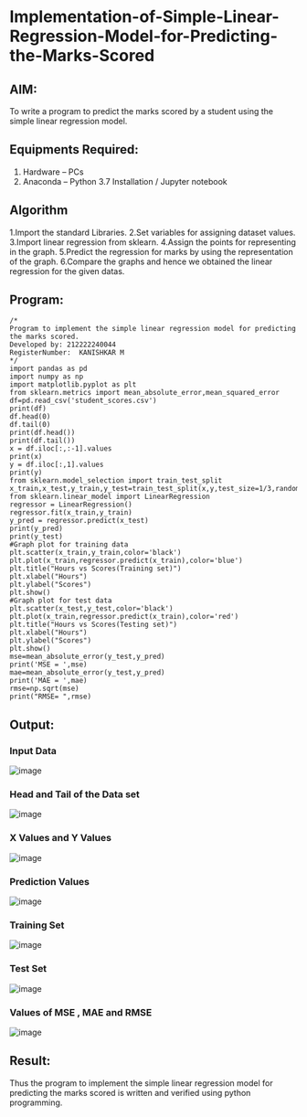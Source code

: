 # Implementation-of-Simple-Linear-Regression-Model-for-Predicting-the-Marks-Scored

## AIM:
To write a program to predict the marks scored by a student using the simple linear regression model.

## Equipments Required:
1. Hardware – PCs
2. Anaconda – Python 3.7 Installation / Jupyter notebook

## Algorithm
1.Import the standard Libraries.
2.Set variables for assigning dataset values.
3.Import linear regression from sklearn.
4.Assign the points for representing in the graph.
5.Predict the regression for marks by using the representation of the graph.
6.Compare the graphs and hence we obtained the linear regression for the given datas.

## Program:
```
/*
Program to implement the simple linear regression model for predicting the marks scored.
Developed by: 212222240044
RegisterNumber:  KANISHKAR M
*/
import pandas as pd
import numpy as np
import matplotlib.pyplot as plt
from sklearn.metrics import mean_absolute_error,mean_squared_error
df=pd.read_csv('student_scores.csv')
print(df)
df.head(0)
df.tail(0)
print(df.head())
print(df.tail())
x = df.iloc[:,:-1].values
print(x)
y = df.iloc[:,1].values
print(y)
from sklearn.model_selection import train_test_split
x_train,x_test,y_train,y_test=train_test_split(x,y,test_size=1/3,random_state=0)
from sklearn.linear_model import LinearRegression
regressor = LinearRegression()
regressor.fit(x_train,y_train)
y_pred = regressor.predict(x_test)
print(y_pred)
print(y_test)
#Graph plot for training data
plt.scatter(x_train,y_train,color='black')
plt.plot(x_train,regressor.predict(x_train),color='blue')
plt.title("Hours vs Scores(Training set)")
plt.xlabel("Hours")
plt.ylabel("Scores")
plt.show()
#Graph plot for test data
plt.scatter(x_test,y_test,color='black')
plt.plot(x_train,regressor.predict(x_train),color='red')
plt.title("Hours vs Scores(Testing set)")
plt.xlabel("Hours")
plt.ylabel("Scores")
plt.show()
mse=mean_absolute_error(y_test,y_pred)
print('MSE = ',mse)
mae=mean_absolute_error(y_test,y_pred)
print('MAE = ',mae)
rmse=np.sqrt(mse)
print("RMSE= ",rmse)

```
## Output:

### Input Data

![image](https://github.com/PSriVarshan/Implementation-of-Simple-Linear-Regression-Model-for-Predicting-the-Marks-Scored/assets/114944059/387e03fa-748e-444c-842a-625d7043d96f)

### Head and Tail of the Data set 

![image](https://github.com/PSriVarshan/Implementation-of-Simple-Linear-Regression-Model-for-Predicting-the-Marks-Scored/assets/114944059/5d78824f-2cc0-4aaf-9a94-8b32de49100f)

### X Values and Y Values 

![image](https://github.com/PSriVarshan/Implementation-of-Simple-Linear-Regression-Model-for-Predicting-the-Marks-Scored/assets/114944059/66e1afef-09da-4db4-a9aa-d9c02fd7e254)

### Prediction Values 

![image](https://github.com/PSriVarshan/Implementation-of-Simple-Linear-Regression-Model-for-Predicting-the-Marks-Scored/assets/114944059/6412580e-f138-476e-adb4-47aa36b95f32)

### Training Set 

![image](https://github.com/PSriVarshan/Implementation-of-Simple-Linear-Regression-Model-for-Predicting-the-Marks-Scored/assets/114944059/33f85129-d75f-4dbf-bb05-4efeab624031)

### Test Set 

![image](https://github.com/PSriVarshan/Implementation-of-Simple-Linear-Regression-Model-for-Predicting-the-Marks-Scored/assets/114944059/eaa07de8-cfdc-4a8e-af6a-be627ac41844)

### Values of MSE , MAE and RMSE

![image](https://github.com/PSriVarshan/Implementation-of-Simple-Linear-Regression-Model-for-Predicting-the-Marks-Scored/assets/114944059/3f687733-3423-4794-a5dc-6ad13e2f7898)


## Result:
Thus the program to implement the simple linear regression model for predicting the marks scored is written and verified using python programming.
